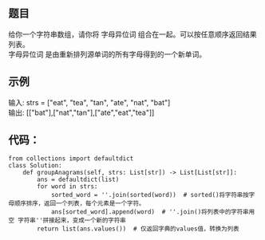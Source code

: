 ## 题目
给你一个字符串数组，请你将 字母异位词 组合在一起。可以按任意顺序返回结果列表。  
字母异位词 是由重新排列源单词的所有字母得到的一个新单词。

## 示例
输入: strs = ["eat", "tea", "tan", "ate", "nat", "bat"]  
输出: [["bat"],["nat","tan"],["ate","eat","tea"]]

## 代码：
```
from collections import defaultdict
class Solution:
    def groupAnagrams(self, strs: List[str]) -> List[List[str]]:
        ans = defaultdict(list)
        for word in strs:
            sorted_word = ''.join(sorted(word))  # sorted()将字符串按字母顺序排序，返回一个列表，每个元素是一个字符。 
            ans[sorted_word].append(word)  # ''.join()将列表中的字符串用空 字符串''拼接起来，变成一个新的字符串
        return list(ans.values())  # 仅返回字典的values值，转换为列表
```
